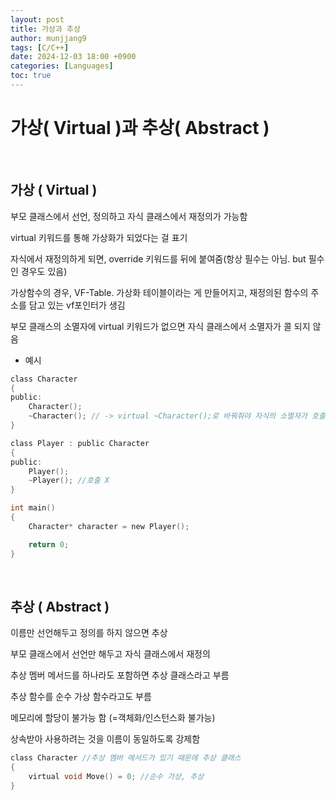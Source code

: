 ```yaml
---
layout: post
title: 가상과 추상
author: munjjang9
tags: [C/C++]
date: 2024-12-03 18:00 +0900
categories: [Languages]
toc: true
---
```

# 가상( Virtual )과 추상( Abstract )

<br>

## 가상 ( Virtual )
부모 클래스에서 선언, 정의하고 자식 클래스에서 재정의가 가능함

virtual 키워드를 통해 가상화가 되었다는 걸 표기

자식에서 재정의하게 되면, override 키워드를 뒤에 붙여줌(항상 필수는 아님. but 필수인 경우도 있음)

가상함수의 경우, VF-Table. 가상화 테이블이라는 게 만들어지고, 재정의된 함수의 주소를 담고 있는 vf포인터가 생김

부모 클래스의 소멸자에 virtual 키워드가 없으면 자식 클래스에서 소멸자가 콜 되지 않음

- 예시

```c
class Character
{
public:
    Character();
    ~Character(); // -> virtual ~Character();로 바꿔줘야 자식의 소멸자가 호출됨
}

class Player : public Character
{
public:
    Player();
    ~Player(); //호출 X
}

int main()
{
    Character* character = new Player();

    return 0;
}
```

<br>

## 추상 ( Abstract )
이름만 선언해두고 정의를 하지 않으면 추상

부모 클래스에서 선언만 해두고 자식 클래스에서 재정의

추상 멤버 메서드를 하나라도 포함하면 추상 클래스라고 부름

추상 함수를 순수 가상 함수라고도 부름

메모리에 할당이 불가능 함 (=객체화/인스턴스화 불가능)

상속받아 사용하려는 것을 이름이 동일하도록 강제함

```c
class Character //추상 멤버 메서드가 있기 때문에 추상 클래스
{
    virtual void Move() = 0; //순수 가상, 추상
}
```
